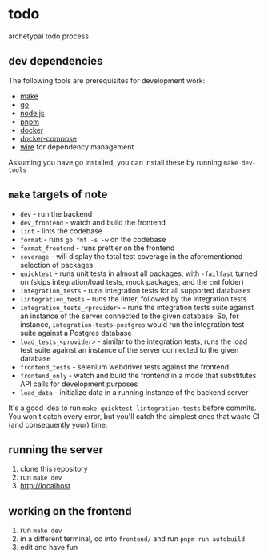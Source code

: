 # todo

archetypal todo process

## dev dependencies

The following tools are prerequisites for development work:

- [make](https://www.gnu.org/software/make/)
- [go](https://golang.org/)
- [node.js](https://nodejs.org/)
- [pnpm](https://pnpm.js.org/)
- [docker](https://docs.docker.com/get-docker/)
- [docker-compose](https://docs.docker.com/compose/install/)
- [wire](https://github.com/google/wire) for dependency management

Assuming you have go installed, you can install these by running `make dev-tools`

## `make`  targets of note

- `dev` - run the backend
- `dev_frontend` - watch and build the frontend
- `lint` - lints the codebase
- `format` - runs `go fmt -s -w` on the codebase
- `format_frontend` - runs prettier on the frontend  
- `coverage` - will display the total test coverage in the aforementioned selection of packages
- `quicktest` - runs unit tests in almost all packages, with `-failfast` turned on (skips integration/load tests, mock packages, and the `cmd` folder)
- `integration_tests` - runs integration tests for all supported databases
- `lintegration_tests` - runs the linter, followed by the integration tests
- `integration_tests_<provider>` - runs the integration tests suite against an instance of the server connected to the given database. So, for instance, `integration-tests-postgres` would run the integration test suite against a Postgres database
- `load_tests_<provider>` - similar to the integration tests, runs the load test suite against an instance of the server connected to the given database
- `frontend_tests` - selenium webdriver tests against the frontend
- `frontend_only` - watch and build the frontend in a mode that substitutes API calls for development purposes
- `load_data` - initialize data in a running instance of the backend server 

It's a good idea to run `make quicktest lintegration-tests` before commits. You won't catch every error, but you'll catch the simplest ones that waste CI (and consequently your) time.

## running the server

1. clone this repository
2. run `make dev`
3. [http://localhost](http://localhost)

## working on the frontend

1. run `make dev`
2. in a different terminal, cd into `frontend/` and run `pnpm run autobuild`
3. edit and have fun
